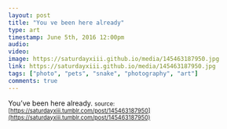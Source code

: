 ```yaml
---
layout: post
title: "You ve been here already"
type: art
timestamp: June 5th, 2016 12:00pm
audio: 
video: 
image: https://saturdayxiii.github.io/media/145463187950.jpg
link: https://saturdayxiii.github.io/media/145463187950.jpg
tags: ["photo", "pets", "snake", "photography", "art"]
comments: true
---
```

You’ve been here already.
<small>source: [https://saturdayxiii.tumblr.com/post/145463187950](https://saturdayxiii.tumblr.com/post/145463187950)</small>